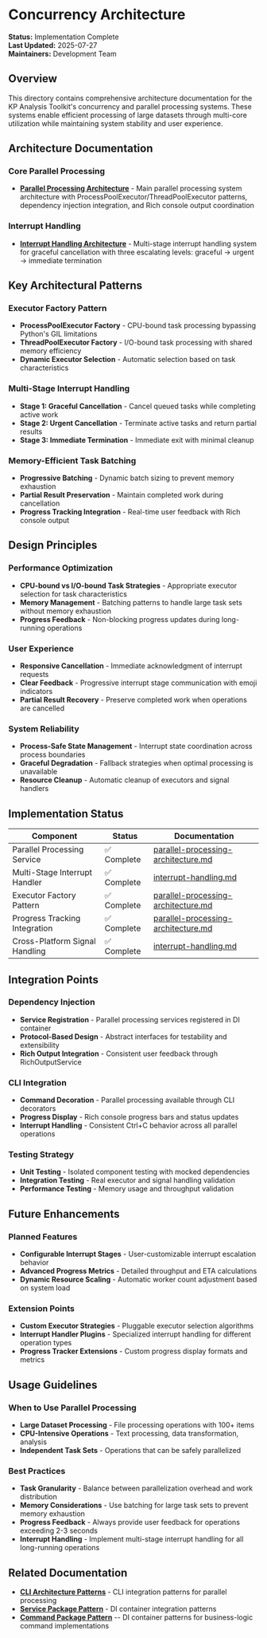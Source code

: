 # Concurrency Architecture

**Status:** Implementation Complete  
**Last Updated:** 2025-07-27  
**Maintainers:** Development Team

## Overview

This directory contains comprehensive architecture documentation for the KP Analysis Toolkit's concurrency and parallel processing systems. These systems enable efficient processing of large datasets through multi-core utilization while maintaining system stability and user experience.

## Architecture Documentation

### Core Parallel Processing
- **[Parallel Processing Architecture](parallel-processing-architecture.md)** - Main parallel processing system architecture with ProcessPoolExecutor/ThreadPoolExecutor patterns, dependency injection integration, and Rich console output coordination

### Interrupt Handling
- **[Interrupt Handling Architecture](interrupt-handling.md)** - Multi-stage interrupt handling system for graceful cancellation with three escalating levels: graceful → urgent → immediate termination

## Key Architectural Patterns

### Executor Factory Pattern
- **ProcessPoolExecutor Factory** - CPU-bound task processing bypassing Python's GIL limitations
- **ThreadPoolExecutor Factory** - I/O-bound task processing with shared memory efficiency
- **Dynamic Executor Selection** - Automatic selection based on task characteristics

### Multi-Stage Interrupt Handling
- **Stage 1: Graceful Cancellation** - Cancel queued tasks while completing active work
- **Stage 2: Urgent Cancellation** - Terminate active tasks and return partial results  
- **Stage 3: Immediate Termination** - Immediate exit with minimal cleanup

### Memory-Efficient Task Batching
- **Progressive Batching** - Dynamic batch sizing to prevent memory exhaustion
- **Partial Result Preservation** - Maintain completed work during cancellation
- **Progress Tracking Integration** - Real-time user feedback with Rich console output

## Design Principles

### Performance Optimization
- **CPU-bound vs I/O-bound Task Strategies** - Appropriate executor selection for task characteristics
- **Memory Management** - Batching patterns to handle large task sets without memory exhaustion
- **Progress Feedback** - Non-blocking progress updates during long-running operations

### User Experience
- **Responsive Cancellation** - Immediate acknowledgment of interrupt requests
- **Clear Feedback** - Progressive interrupt stage communication with emoji indicators
- **Partial Result Recovery** - Preserve completed work when operations are cancelled

### System Reliability
- **Process-Safe State Management** - Interrupt state coordination across process boundaries
- **Graceful Degradation** - Fallback strategies when optimal processing is unavailable
- **Resource Cleanup** - Automatic cleanup of executors and signal handlers

## Implementation Status

| Component | Status | Documentation |
|-----------|--------|---------------|
| Parallel Processing Service | ✅ Complete | [parallel-processing-architecture.md](parallel-processing-architecture.md) |
| Multi-Stage Interrupt Handler | ✅ Complete | [interrupt-handling.md](interrupt-handling.md) |
| Executor Factory Pattern | ✅ Complete | [parallel-processing-architecture.md](parallel-processing-architecture.md) |
| Progress Tracking Integration | ✅ Complete | [parallel-processing-architecture.md](parallel-processing-architecture.md) |
| Cross-Platform Signal Handling | ✅ Complete | [interrupt-handling.md](interrupt-handling.md) |

## Integration Points

### Dependency Injection
- **Service Registration** - Parallel processing services registered in DI container
- **Protocol-Based Design** - Abstract interfaces for testability and extensibility
- **Rich Output Integration** - Consistent user feedback through RichOutputService

### CLI Integration
- **Command Decoration** - Parallel processing available through CLI decorators
- **Progress Display** - Rich console progress bars and status updates
- **Interrupt Handling** - Consistent Ctrl+C behavior across all parallel operations

### Testing Strategy
- **Unit Testing** - Isolated component testing with mocked dependencies
- **Integration Testing** - Real executor and signal handling validation
- **Performance Testing** - Memory usage and throughput validation

## Future Enhancements

### Planned Features
- **Configurable Interrupt Stages** - User-customizable interrupt escalation behavior
- **Advanced Progress Metrics** - Detailed throughput and ETA calculations
- **Dynamic Resource Scaling** - Automatic worker count adjustment based on system load

### Extension Points
- **Custom Executor Strategies** - Pluggable executor selection algorithms
- **Interrupt Handler Plugins** - Specialized interrupt handling for different operation types
- **Progress Tracker Extensions** - Custom progress display formats and metrics

## Usage Guidelines

### When to Use Parallel Processing
- **Large Dataset Processing** - File processing operations with 100+ items
- **CPU-Intensive Operations** - Text processing, data transformation, analysis
- **Independent Task Sets** - Operations that can be safely parallelized

### Best Practices
- **Task Granularity** - Balance between parallelization overhead and work distribution
- **Memory Considerations** - Use batching for large task sets to prevent memory exhaustion
- **Progress Feedback** - Always provide user feedback for operations exceeding 2-3 seconds
- **Interrupt Handling** - Implement multi-stage interrupt handling for all long-running operations

## Related Documentation

- **[CLI Architecture Patterns](../cli/cli-architecture-patterns.md)** - CLI integration patterns for parallel processing
- **[Service Package Pattern](../dependency-injection/service-package-pattern.md)** - DI container integration patterns
- **[Command Package Pattern](../dependency-injection/di-command-pattern.md)** -- DI container patterns for business-logic command implementations
